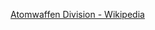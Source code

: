 ﻿[Atomwaffen Division - Wikipedia](https://en.wikipedia.org/wiki/Atomwaffen_Division#Sonnenkrieg_Division)